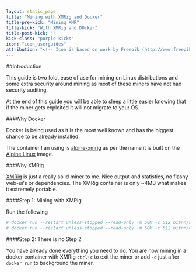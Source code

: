 ```yaml
---
layout: static_page
title: "Mining with XMRig and Docker"
title-pre-kick: "Mining XMR"
title-kick: "With XMRig and DOcker"
title-post-kick: ""
kick-class: "purple-kicks"
icon: "icon_userguides"
attribution: "<!-- Icon is based on work by Freepik (http://www.freepik.com) and is licensed under Creative Commons BY 3.0 -->"
---
```


##Introduction

This guide is two fold, ease of use for mining on Linux distributions and some extra security around mining as most of these miners have not had security auditing.

At the end of this guide you will be able to sleep a little easier knowing that if the miner gets exploited it will not migrate to your OS.

###Why Docker

Docker is being used as it is the most well known and has the biggest chance to be already installed.

The container I an using is [alpine-xmrig](https://hub.docker.com/r/bitnn/alpine-xmrig/) as per the name it is built on the [Alpine Linux](https://www.alpinelinux.org/) image.

###Why XMRig

[XMRig](https://github.com/xmrig/xmrig) is just a really solid miner to me. Nice output and statistics, no flashy web-ui's or dependencies. The XMRig container is only ~4MB what makes it extremely portable. 

####Step 1: Mining with XMRig

Run the following

```bash
# docker run --restart unless-stopped --read-only -m 50M -c 512 bitnn/alpine-xmrig -o POOL01 -o POOL02 -u WALLET -p PASSWORD -k
# docker run --restart unless-stopped --read-only -m 50M -c 512 bitnn/alpine-xmrig -o pool.supportxmr.com:7777 -u 45CJVagd6WwQAQfAkS91EHiTyfVaJn12uM4Su8iz6S2SHZ3QthmFM9BSPHVZY388ASWx8G9Wbz4BA24RQZUpGczb35fnnJz -p docker:secret -k
```

####Step 2: There is no Step 2

You have already done everything you need to do. You are now mining in a docker container with XMRig `ctrl+c` to exit the miner or add `-d` just after `docker run` to background the miner.

